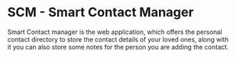 # SCM - Smart Contact Manager

Smart Contact manager is the web application, which offers the personal contact directory to store the contact details of your loved ones, along with it you can also store some notes for the person you are adding the contact.
